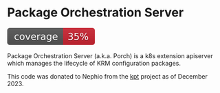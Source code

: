# Package Orchestration Server

[![coverage](https://raw.githubusercontent.com/efiacor/porch-dev/badges/.badges/main/coverage.svg)](/.github/.testcoverage.yaml)


Package Orchestration Server (a.k.a. Porch) is a k8s extension apiserver
which manages the lifecycle of KRM configuration packages.

This code was donated to Nephio from the [kpt](https://github.com/kptdev/kpt)
project as of December 2023.
